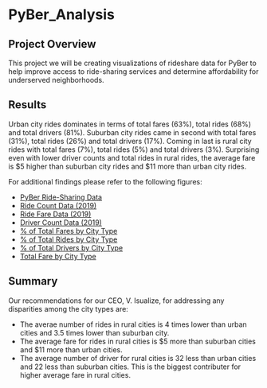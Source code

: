 # PyBer_Analysis

## Project Overview
This project we will be creating visualizations of rideshare data for PyBer to help improve access to ride-sharing services and determine affordability for underserved neighborhoods. 

## Results
Urban city rides dominates in terms of total fares (63%), total rides (68%) and total drivers (81%). Suburban city rides came in second with total fares (31%), total rides (26%) and total drivers (17%). Coming in last is rural city rides with total fares (7%), total rides (5%) and total drivers (3%). Surprising even with lower driver counts and total rides in rural rides, the average fare is $5 higher than suburban city rides and $11 more than urban city rides. 

For additional findings please refer to the following figures:
- [PyBer Ride-Sharing Data](analysis/Fig1.png)
- [Ride Count Data (2019)](analysis/Fig2.png)
- [Ride Fare Data (2019)](analysis/Fig3.png)
- [Driver Count Data (2019)](analysis/Fig4.png)
- [% of Total Fares by City Type](analysis/Fig5.png)
- [% of Total Rides by City Type](analysis/Fig6.png)
- [% of Total Drivers by City Type](analysis/Fig7.png)
- [Total Fare by City Type](analysis/PyBer_fare_summary.png)

## Summary
Our recommendations for our CEO, V. Isualize, for addressing any disparities among the city types are:
- The averae number of rides in rural cities is 4 times lower than urban cities and 3.5 times lower than suburban city.
- The average fare for rides in rural cities is $5 more than suburban cities and $11 more than urban cities.
- The average number of driver for rural cities is 32 less than urban cities and 22 less than suburban cities. This is the biggest contributer for higher average fare in rural cities.

